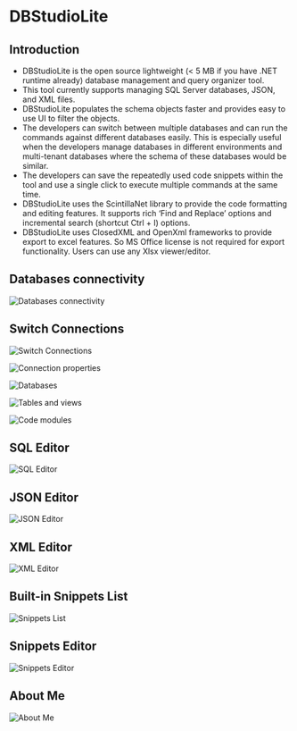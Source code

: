 # DBStudioLite

## Introduction
- DBStudioLite is the open source lightweight (< 5 MB if you have .NET runtime already) database management and query organizer tool. 
- This tool currently supports managing SQL Server databases, JSON, and XML files. 
- DBStudioLite populates the schema objects faster and provides easy to use UI to filter the objects.
- The developers can switch between multiple databases and can run the commands against different databases easily. This is especially useful when the developers manage databases in different environments and multi-tenant databases where the schema of these databases would be similar.
- The developers can save the repeatedly used code snippets within the tool and use a single click to execute multiple commands at the same time.
- DBStudioLite uses the ScintillaNet library to provide the code formatting and editing features. It supports rich ‘Find and Replace’ options and incremental search (shortcut Ctrl + I) options.
- DBStudioLite uses ClosedXML and OpenXml frameworks to provide export to excel features. So MS Office license is not required for export functionality. Users can use any Xlsx viewer/editor.

## Databases connectivity
![Databases connectivity](https://raw.githubusercontent.com/tmasabari/DBStudioLite/main/Documents/Aspose.Words.532e7040-f552-43df-a7a6-02b8d8ca361d.001.png)
## Switch Connections
![Switch Connections](https://raw.githubusercontent.com/tmasabari/DBStudioLite/main/Documents/SwitchConnections.png)

![Connection properties](https://raw.githubusercontent.com/tmasabari/DBStudioLite/main/Documents/Aspose.Words.532e7040-f552-43df-a7a6-02b8d8ca361d.002.png)

![Databases](https://raw.githubusercontent.com/tmasabari/DBStudioLite/main/Documents/Aspose.Words.532e7040-f552-43df-a7a6-02b8d8ca361d.003.png)

![Tables and views](https://raw.githubusercontent.com/tmasabari/DBStudioLite/main/Documents/Aspose.Words.532e7040-f552-43df-a7a6-02b8d8ca361d.004.png)

![Code modules](https://raw.githubusercontent.com/tmasabari/DBStudioLite/main/Documents/Aspose.Words.532e7040-f552-43df-a7a6-02b8d8ca361d.005.png)
## SQL Editor
![SQL Editor](https://raw.githubusercontent.com/tmasabari/DBStudioLite/main/Documents/Aspose.Words.532e7040-f552-43df-a7a6-02b8d8ca361d.006.png)
## JSON Editor
![JSON Editor](https://raw.githubusercontent.com/tmasabari/DBStudioLite/main/Documents/Aspose.Words.532e7040-f552-43df-a7a6-02b8d8ca361d.007.png)
## XML Editor
![XML Editor](https://raw.githubusercontent.com/tmasabari/DBStudioLite/main/Documents/Aspose.Words.532e7040-f552-43df-a7a6-02b8d8ca361d.008.png)
## Built-in Snippets List
![Snippets List](https://raw.githubusercontent.com/tmasabari/DBStudioLite/main/Documents/SnippetsList.png)
## Snippets Editor
![Snippets Editor](https://raw.githubusercontent.com/tmasabari/DBStudioLite/main/Documents/SnippetsEditor.png)
## About Me
![About Me](https://raw.githubusercontent.com/tmasabari/DBStudioLite/main/Documents/AboutMe.png)

